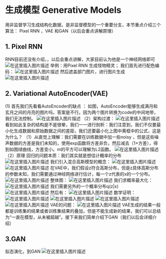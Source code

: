 ﻿# 生成模型 Generative Models
用非监督学习生成结构化数据，是非监督模型的一个重要分支，本节重点介绍三个算法： Pixel RNN  ，VAE 和GAN（以后会重点讲解原理）

## 1. Pixel RNN
RNN目前还没有介绍，，以后会重点讲解，大家目前认为他是一个神经网络即可
![在这里插入图片描述](https://img-blog.csdn.net/20181006110428799?watermark/2/text/aHR0cHM6Ly9ibG9nLmNzZG4ubmV0L2R1a3VrdTUwMzg=/font/5a6L5L2T/fontsize/400/fill/I0JBQkFCMA==/dissolve/70)
举例：用Pixel RNN 生成怪物精灵；
我们首先进行配色编码：
![在这里插入图片描述](https://img-blog.csdn.net/20181006110847822?watermark/2/text/aHR0cHM6Ly9ibG9nLmNzZG4ubmV0L2R1a3VrdTUwMzg=/font/5a6L5L2T/fontsize/400/fill/I0JBQkFCMA==/dissolve/70)
然后遮盖部门图片，进行图片生成
![在这里插入图片描述](https://img-blog.csdn.net/20181006110747981?watermark/2/text/aHR0cHM6Ly9ibG9nLmNzZG4ubmV0L2R1a3VrdTUwMzg=/font/5a6L5L2T/fontsize/400/fill/I0JBQkFCMA==/dissolve/70)

## 2.   Variational AutoEncoder(VAE) 

(1) 首先我们先看看AutoEncoder的缺点	：
如图，AutoEncoder能够生成满月和玄月之间的月亮的图片吗，答案是不行。因为两个图片转换为code的中间地带，我们无法控制。
![在这里插入图片描述](https://img-blog.csdn.net/20181006111056460?watermark/2/text/aHR0cHM6Ly9ibG9nLmNzZG4ubmV0L2R1a3VrdTUwMzg=/font/5a6L5L2T/fontsize/400/fill/I0JBQkFCMA==/dissolve/70)
（2）架构过渡：
![在这里插入图片描述](https://img-blog.csdn.net/20181006111337416?watermark/2/text/aHR0cHM6Ly9ibG9nLmNzZG4ubmV0L2R1a3VrdTUwMzg=/font/5a6L5L2T/fontsize/400/fill/I0JBQkFCMA==/dissolve/70)
看到如此复杂的结构是不是很晕，我们一一进行剖析：我们注意到，我们不仅要最小化生成数据和原始数据之间的差距，我们还要最小化上图中黄框中的公式，这是为什么？
（1）从直觉上理解：我们需要在训练数据中加一些noisy ，但是这些噪声数据的方差是我们未知的，使用exp函数将方差非负，然后减去（1+方差），得到如图绿曲线，方差变小。m的平方可以理解为L2函数。
![在这里插入图片描述](https://img-blog.csdn.net/20181006112247954?watermark/2/text/aHR0cHM6Ly9ibG9nLmNzZG4ubmV0L2R1a3VrdTUwMzg=/font/5a6L5L2T/fontsize/400/fill/I0JBQkFCMA==/dissolve/70)
（2）原理
回归的问题本质：我们其实就是想估计概率的分布
	![在这里插入图片描述](https://img-blog.csdn.net/20181006112519458?watermark/2/text/aHR0cHM6Ly9ibG9nLmNzZG4ubmV0L2R1a3VrdTUwMzg=/font/5a6L5L2T/fontsize/400/fill/I0JBQkFCMA==/dissolve/70)
我们引入混合高斯模型的概念：
![在这里插入图片描述](https://img-blog.csdn.net/2018100611264454?watermark/2/text/aHR0cHM6Ly9ibG9nLmNzZG4ubmV0L2R1a3VrdTUwMzg=/font/5a6L5L2T/fontsize/400/fill/I0JBQkFCMA==/dissolve/70)
![在这里插入图片描述](https://img-blog.csdn.net/20181006112653958?watermark/2/text/aHR0cHM6Ly9ibG9nLmNzZG4ubmV0L2R1a3VrdTUwMzg=/font/5a6L5L2T/fontsize/400/fill/I0JBQkFCMA==/dissolve/70)
在VAE中，我们假设z符合高斯分布，但是z具体高斯分布的参数未知，我们需要通过神经网络进行估计，每一个z代表的x的一个分布。
![在这里插入图片描述](https://img-blog.csdn.net/20181006113036658?watermark/2/text/aHR0cHM6Ly9ibG9nLmNzZG4ubmV0L2R1a3VrdTUwMzg=/font/5a6L5L2T/fontsize/400/fill/I0JBQkFCMA==/dissolve/70)
整体图：
![在这里插入图片描述](https://img-blog.csdn.net/20181006113122128?watermark/2/text/aHR0cHM6Ly9ibG9nLmNzZG4ubmV0L2R1a3VrdTUwMzg=/font/5a6L5L2T/fontsize/400/fill/I0JBQkFCMA==/dissolve/70)
我们求概率最大化：
![在这里插入图片描述](https://img-blog.csdn.net/2018100611365812?watermark/2/text/aHR0cHM6Ly9ibG9nLmNzZG4ubmV0L2R1a3VrdTUwMzg=/font/5a6L5L2T/fontsize/400/fill/I0JBQkFCMA==/dissolve/70)
我们需要另外的一个概率分布q(z|x)
![在这里插入图片描述](https://img-blog.csdn.net/20181006113831915?watermark/2/text/aHR0cHM6Ly9ibG9nLmNzZG4ubmV0L2R1a3VrdTUwMzg=/font/5a6L5L2T/fontsize/400/fill/I0JBQkFCMA==/dissolve/70)
然后有：
![在这里插入图片描述](https://img-blog.csdn.net/20181006114000707?watermark/2/text/aHR0cHM6Ly9ibG9nLmNzZG4ubmV0L2R1a3VrdTUwMzg=/font/5a6L5L2T/fontsize/400/fill/I0JBQkFCMA==/dissolve/70)
数学证明：
![在这里插入图片描述](https://img-blog.csdn.net/20181006114245442?watermark/2/text/aHR0cHM6Ly9ibG9nLmNzZG4ubmV0L2R1a3VrdTUwMzg=/font/5a6L5L2T/fontsize/400/fill/I0JBQkFCMA==/dissolve/70)
![在这里插入图片描述](https://img-blog.csdn.net/2018100611425863?watermark/2/text/aHR0cHM6Ly9ibG9nLmNzZG4ubmV0L2R1a3VrdTUwMzg=/font/5a6L5L2T/fontsize/400/fill/I0JBQkFCMA==/dissolve/70)
![在这里插入图片描述](https://img-blog.csdn.net/2018100611431045?watermark/2/text/aHR0cHM6Ly9ibG9nLmNzZG4ubmV0L2R1a3VrdTUwMzg=/font/5a6L5L2T/fontsize/400/fill/I0JBQkFCMA==/dissolve/70)
![在这里插入图片描述](https://img-blog.csdn.net/20181006114332269?watermark/2/text/aHR0cHM6Ly9ibG9nLmNzZG4ubmV0L2R1a3VrdTUwMzg=/font/5a6L5L2T/fontsize/400/fill/I0JBQkFCMA==/dissolve/70)
VAE的问题：
![在这里插入图片描述](https://img-blog.csdn.net/20181006114606214?watermark/2/text/aHR0cHM6Ly9ibG9nLmNzZG4ubmV0L2R1a3VrdTUwMzg=/font/5a6L5L2T/fontsize/400/fill/I0JBQkFCMA==/dissolve/70)
VAE生成的结果一般都是训练集的结果或者训练集结果的叠加，但是不能生成新的结果，我们可以总结为“一直在模型，从未被超越”。接下来我们简单介绍下GAN（我们以后会详细介绍）

## 3.GAN
拟态演化，到GAN
![在这里插入图片描述](https://img-blog.csdn.net/20181006114724608?watermark/2/text/aHR0cHM6Ly9ibG9nLmNzZG4ubmV0L2R1a3VrdTUwMzg=/font/5a6L5L2T/fontsize/400/fill/I0JBQkFCMA==/dissolve/70)
